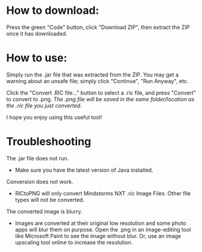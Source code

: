 # How to download:
Press the green "Code" button, click "Download ZIP", then extract the ZIP once it has downloaded.

# How to use:
Simply run the .jar file that was extracted from the ZIP. You may get a warning about an unsafe file; simply click "Continue", "Run Anyway", etc.

Click the "Convert .RIC file..." button to select a .ric file, and press "Convert" to convert to .png. *The .png file will be saved in the same folder/location as the .ric file you just converted.*

I hope you enjoy using this useful tool!

# Troubleshooting
The .jar file does not run.
-  Make sure you have the latest version of Java installed.

Conversion does not work.
- RICtoPNG will only convert Mindstorms NXT .ric Image Files. Other file types will not be converted.

The converted image is blurry.
- Images are converted at their original low resolution and some photo apps will blur them on purpose. Open the .png in an image-editing tool like Microsoft Paint to see the image without blur. Or, use an image upscaling tool online to increase the resolution.
